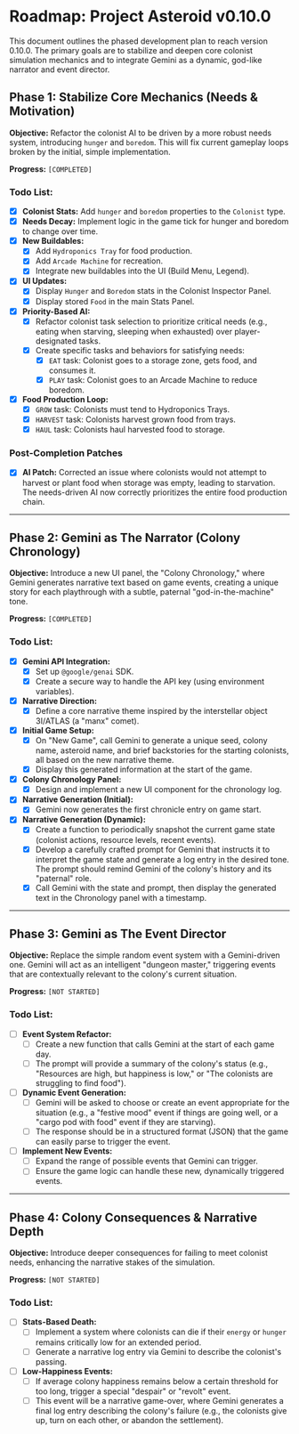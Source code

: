 
# Roadmap: Project Asteroid v0.10.0

This document outlines the phased development plan to reach version 0.10.0. The primary goals are to stabilize and deepen core colonist simulation mechanics and to integrate Gemini as a dynamic, god-like narrator and event director.

## Phase 1: Stabilize Core Mechanics (Needs & Motivation)

**Objective:** Refactor the colonist AI to be driven by a more robust needs system, introducing `hunger` and `boredom`. This will fix current gameplay loops broken by the initial, simple implementation.

**Progress:** `[COMPLETED]`

### Todo List:

-   [x] **Colonist Stats:** Add `hunger` and `boredom` properties to the `Colonist` type.
-   [x] **Needs Decay:** Implement logic in the game tick for hunger and boredom to change over time.
-   [x] **New Buildables:**
    -   [x] Add `Hydroponics Tray` for food production.
    -   [x] Add `Arcade Machine` for recreation.
    -   [x] Integrate new buildables into the UI (Build Menu, Legend).
-   [x] **UI Updates:**
    -   [x] Display `Hunger` and `Boredom` stats in the Colonist Inspector Panel.
    -   [x] Display stored `Food` in the main Stats Panel.
-   [x] **Priority-Based AI:**
    -   [x] Refactor colonist task selection to prioritize critical needs (e.g., eating when starving, sleeping when exhausted) over player-designated tasks.
    -   [x] Create specific tasks and behaviors for satisfying needs:
        -   [x] `EAT` task: Colonist goes to a storage zone, gets food, and consumes it.
        -   [x] `PLAY` task: Colonist goes to an Arcade Machine to reduce boredom.
-   [x] **Food Production Loop:**
    -   [x] `GROW` task: Colonists must tend to Hydroponics Trays.
    -   [x] `HARVEST` task: Colonists harvest grown food from trays.
    -   [x] `HAUL` task: Colonists haul harvested food to storage.

### Post-Completion Patches
- [x] **AI Patch:** Corrected an issue where colonists would not attempt to harvest or plant food when storage was empty, leading to starvation. The needs-driven AI now correctly prioritizes the entire food production chain.

---

## Phase 2: Gemini as The Narrator (Colony Chronology)

**Objective:** Introduce a new UI panel, the "Colony Chronology," where Gemini generates narrative text based on game events, creating a unique story for each playthrough with a subtle, paternal "god-in-the-machine" tone.

**Progress:** `[COMPLETED]`

### Todo List:

-   [x] **Gemini API Integration:**
    -   [x] Set up `@google/genai` SDK.
    -   [x] Create a secure way to handle the API key (using environment variables).
-   [x] **Narrative Direction:**
    -   [x] Define a core narrative theme inspired by the interstellar object 3I/ATLAS (a "manx" comet).
-   [x] **Initial Game Setup:**
    -   [x] On "New Game", call Gemini to generate a unique seed, colony name, asteroid name, and brief backstories for the starting colonists, all based on the new narrative theme.
    -   [x] Display this generated information at the start of the game.
-   [x] **Colony Chronology Panel:**
    -   [x] Design and implement a new UI component for the chronology log.
-   [x] **Narrative Generation (Initial):**
    -   [x] Gemini now generates the first chronicle entry on game start.
-   [x] **Narrative Generation (Dynamic):**
    -   [x] Create a function to periodically snapshot the current game state (colonist actions, resource levels, recent events).
    -   [x] Develop a carefully crafted prompt for Gemini that instructs it to interpret the game state and generate a log entry in the desired tone. The prompt should remind Gemini of the colony's history and its "paternal" role.
    -   [x] Call Gemini with the state and prompt, then display the generated text in the Chronology panel with a timestamp.

---

## Phase 3: Gemini as The Event Director

**Objective:** Replace the simple random event system with a Gemini-driven one. Gemini will act as an intelligent "dungeon master," triggering events that are contextually relevant to the colony's current situation.

**Progress:** `[NOT STARTED]`

### Todo List:

-   [ ] **Event System Refactor:**
    -   [ ] Create a new function that calls Gemini at the start of each game day.
    -   [ ] The prompt will provide a summary of the colony's status (e.g., "Resources are high, but happiness is low," or "The colonists are struggling to find food").
-   [ ] **Dynamic Event Generation:**
    -   [ ] Gemini will be asked to choose or create an event appropriate for the situation (e.g., a "festive mood" event if things are going well, or a "cargo pod with food" event if they are starving).
    -   [ ] The response should be in a structured format (JSON) that the game can easily parse to trigger the event.
-   [ ] **Implement New Events:**
    -   [ ] Expand the range of possible events that Gemini can trigger.
    -   [ ] Ensure the game logic can handle these new, dynamically triggered events.
---

## Phase 4: Colony Consequences & Narrative Depth

**Objective:** Introduce deeper consequences for failing to meet colonist needs, enhancing the narrative stakes of the simulation.

**Progress:** `[NOT STARTED]`

### Todo List:
- [ ] **Stats-Based Death:**
    - [ ] Implement a system where colonists can die if their `energy` or `hunger` remains critically low for an extended period.
    - [ ] Generate a narrative log entry via Gemini to describe the colonist's passing.
- [ ] **Low-Happiness Events:**
    - [ ] If average colony happiness remains below a certain threshold for too long, trigger a special "despair" or "revolt" event.
    - [ ] This event will be a narrative game-over, where Gemini generates a final log entry describing the colony's failure (e.g., the colonists give up, turn on each other, or abandon the settlement).